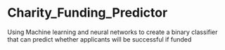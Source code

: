 # Charity_Funding_Predictor
Using Machine learning and neural networks  to create a binary classifier that can predict whether applicants will be successful if funded
